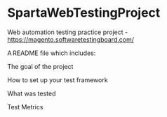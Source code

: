 # SpartaWebTestingProject
Web automation testing practice project - https://magento.softwaretestingboard.com/

A README file which includes: 

The goal of the project 

How to set up your test framework 

What was tested 

Test Metrics 
